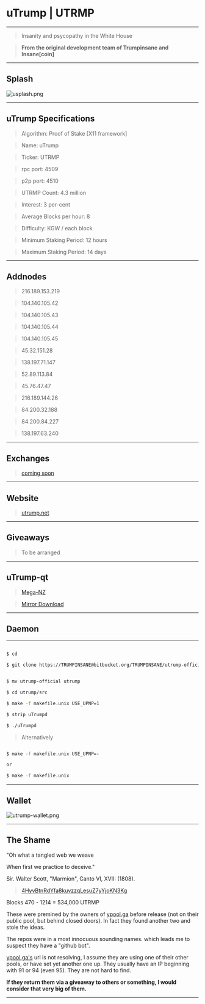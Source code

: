 uTrump | UTRMP
================================

-----


> Insanity and psycopathy in the White House

> **From the original development team of Trumpinsane and Insane[coin]**

---


Splash
----


![usplash.png](https://bitbucket.org/repo/KrrMa67/images/4194376412-usplash.png)


---


uTrump Specifications
----

> 
> Algorithm: Proof of Stake [X11 framework]

> Name: uTrump

> Ticker: UTRMP

> rpc port: 4509

> p2p port: 4510

> UTRMP Count: 4.3 million

> Interest: 3 per-cent

> Average Blocks per hour: 8

> Difficulty: KGW / each block

> Minimum Staking Period: 12 hours

> Maximum Staking Period: 14 days
> 
---

Addnodes
----


> 
> 216.189.153.219 

> 104.140.105.42 

> 104.140.105.43

> 104.140.105.44 

> 104.140.105.45 

> 45.32.151.28 

> 138.197.71.147

> 52.89.113.84 

> 45.76.47.47

> 216.189.144.26

> 84.200.32.188

> 84.200.84.227

> 138.197.63.240
> 


-----

Exchanges
----

> [coming soon](http://utrump.net)


-----

Website
----

> [utrump.net](http://utrump.net)

-----

Giveaways
----

> To be arranged
> 


-----

uTrump-qt
----

> 
> [Mega-NZ](https://mega.nz/#!RlYkSKyR!JIROeUph2_JpNlTZww3fiaqnRcUCeEVamjxzbhNKoOg)

> [Mirror Download](https://c.mail.com/twitter@chef.net/7vY7VYN2Q_6CXbhncVbMGw) 
>


----

Daemon
---


------
```sh

$ cd 

$ git clone https://TRUMPINSANE@bitbucket.org/TRUMPINSANE/utrump-official.git


$ mv utrump-official utrump

$ cd utrump/src

$ make -f makefile.unix USE_UPNP=1

$ strip uTrumpd

$ ./uTrumpd

```

>
> Alternatively
>


```sh

$ make -f makefile.unix USE_UPNP=-

or

$ make -f makefile.unix 
```

-----


Wallet
----

![utrump-wallet.png](https://bitbucket.org/repo/KrrMa67/images/621452420-utrump-wallet.png)

-----

The Shame
----

"Oh what a tangled web we weave

When first we practice to deceive."

Sir. Walter Scott, "Marmion", Canto VI, XVII: (1808).




> [4HyvBtnRdYfa8kuvzzqLesuZ7yYjoKN3Kg](http://explorer.utrump.net:3001/address/4HyvBtnRdYfa8kuvzzqLesuZ7yYjoKN3Kg)

Blocks 470 - 1214 = 534,000 UTRMP

These were premined by the owners of [ypool.ga](http://ypool.ga) before release (not on their public pool, but behind closed doors). In fact they found another two and stole the ideas.

The repos were in a most innocuous sounding names. which leads me to suspect they have a "github bot".

[ypool.ga's](http://ypool.ga) url is not resolving, I assume they are using one of their other pools, or have set yet another one up. They usually have an IP beginning with 91 or 94 (even 95). They are not hard to find.

**If they return them via a giveaway to others or something, I would consider that very big of them.** 

----